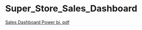 # Super_Store_Sales_Dashboard
[Sales Dashboard Power bi. pdf](https://github.com/user-attachments/files/16094290/Sales.Dashboard.Power.bi.pdf)
